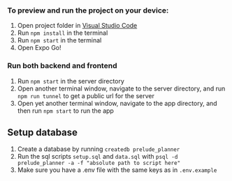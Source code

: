### To preview and run the project on your device:
1. Open project folder in <u>Visual Studio Code</u>
2. Run  `npm install`  in the terminal
3. Run  `npm start`  in the terminal
4. Open Expo Go!

### Run both backend and frontend
1. Run `npm start` in the server directory
2. Open another terminal window, navigate to the server directory, and run `npm run tunnel` to get a public url for the server
3. Open yet another terminal window, navigate to the app directory, and then run `npm start` to run the app

## Setup database
1. Create a database by running `createdb prelude_planner`
2. Run the sql scripts `setup.sql` and `data.sql` with `psql -d prelude_planner -a -f "absolute path to script here"`
3. Make sure you have a .env file with the same keys as in `.env.example`
